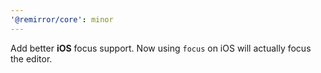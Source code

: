 ```yaml
---
'@remirror/core': minor
---
```


Add better **iOS** focus support. Now using `focus` on iOS will actually focus the editor.
